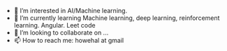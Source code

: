 
- 👀 I’m interested in AI/Machine learning.
- 🌱 I’m currently learning Machine learning, deep learning, reinforcement learning. Angular. Leet code
- 💞️ I’m looking to collaborate on ... 
- 📫 How to reach me: howehal   at gmail

<!---
howehal/howehal is a ✨ special ✨ repository because its `README.md` (this file) appears on your GitHub profile.
You can click the Preview link to take a look at your changes.
--->
